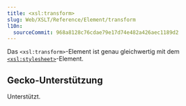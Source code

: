 ```yaml
---
title: <xsl:transform>
slug: Web/XSLT/Reference/Element/transform
l10n:
  sourceCommit: 968a8128c76cdae79e17d74e482a426aec1189d2
---
```


Das `<xsl:transform>`-Element ist genau gleichwertig mit dem [`<xsl:stylesheet>`](/de/docs/Web/XSLT/Reference/Element/stylesheet)-Element.

## Gecko-Unterstützung

Unterstützt.
